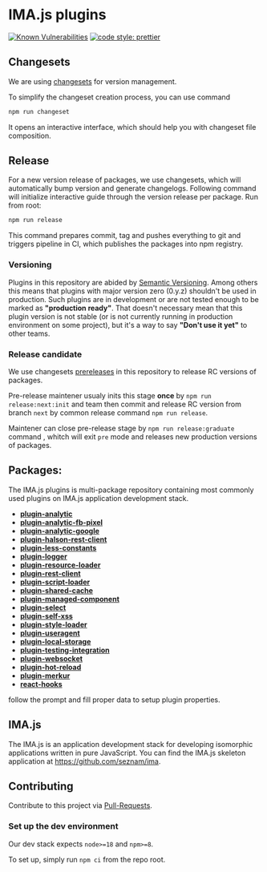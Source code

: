 # IMA.js plugins


[![Known Vulnerabilities](https://snyk.io/test/github/seznam/IMA.js-plugins/badge.svg)](https://snyk.io/test/github/seznam/IMA.js-plugins)
[![code style: prettier](https://img.shields.io/badge/code_style-prettier-ff69b4.svg?style=flat-square)](https://github.com/prettier/prettier)


## Changesets

We are using [changesets](https://github.com/changesets/changesets/blob/main/docs/common-questions.md) for version management.

To simplify the changeset creation process, you can use command

```bash
npm run changeset
```

It opens an interactive interface, which should help you with changeset file composition.

## Release
For a new version release of packages, we use changesets, which will automatically bump version and generate changelogs. Following command will initialize interactive guide through the version release per package. Run from root:

```bash
npm run release
```

This command prepares commit, tag and pushes everything to git and triggers pipeline in CI, which publishes the packages into npm registry.

### Versioning
Plugins in this repository are abided by [Semantic Versioning](https://semver.org/).
Among others this means that plugins with major version zero (0.y.z) shouldn't be used in production.
Such plugins are in development or are not tested enough to be marked as **"production ready"**.
That doesn't necessary mean that this plugin version is not stable (or is not currently running in production environment on some project), but it's a way to say **"Don't use it yet"** to other teams.

### Release candidate
We use changesets [prereleases](https://github.com/changesets/changesets/blob/main/docs/prereleases.md) in this repository to release RC versions of packages.

Pre-release maintener usualy inits this stage **once** by `npm run release:next:init` and team then commit and release RC version from branch `next` by common release command `npm run release`.

Maintener can close pre-release stage by `npm run release:graduate` command , whitch will exit `pre` mode and releases new production versions of packages.


## Packages:
The IMA.js plugins is multi-package repository containing most commonly used plugins on IMA.js application development stack.

- [**plugin-analytic**](packages/plugin-analytic)
- [**plugin-analytic-fb-pixel**](packages/plugin-analytic-fb-pixel)
- [**plugin-analytic-google**](packages/plugin-analytic-google)
- [**plugin-halson-rest-client**](packages/plugin-halson-rest-client)
- [**plugin-less-constants**](packages/plugin-less-constants)
- [**plugin-logger**](packages/plugin-logger)
- [**plugin-resource-loader**](packages/plugin-resource-loader)
- [**plugin-rest-client**](packages/plugin-rest-client)
- [**plugin-script-loader**](packages/plugin-script-loader)
- [**plugin-shared-cache**](packages/plugin-shared-cache)
- [**plugin-managed-component**](packages/plugin-managed-component)
- [**plugin-select**](packages/plugin-select)
- [**plugin-self-xss**](packages/plugin-self-xss)
- [**plugin-style-loader**](packages/plugin-style-loader)
- [**plugin-useragent**](packages/plugin-useragent)
- [**plugin-local-storage**](packages/plugin-local-storage)
- [**plugin-testing-integration**](packages/plugin-testing-integration)
- [**plugin-websocket**](packages/plugin-websocket)
- [**plugin-hot-reload**](packages/plugin-hot-reload)
- [**plugin-merkur**](packages/plugin-merkur)
- [**react-hooks**](packages/react-hooks)

follow the prompt and fill proper data to setup plugin properties.

## IMA.js
The IMA.js is an application development stack for developing isomorphic applications written in pure JavaScript. You can find the IMA.js skeleton application at https://github.com/seznam/ima.

## Contributing
Contribute to this project via [Pull-Requests](https://github.com/seznam/IMA.js-plugins/pulls).

### Set up the dev environment

Our dev stack expects `node>=18` and `npm>=8`.

To set up, simply run `npm ci` from the repo root.
